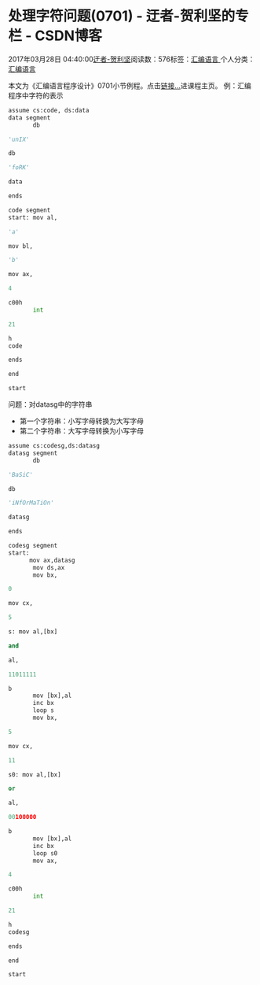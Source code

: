
# 处理字符问题(0701) - 迂者-贺利坚的专栏 - CSDN博客

2017年03月28日 04:40:00[迂者-贺利坚](https://me.csdn.net/sxhelijian)阅读数：576标签：[汇编语言																](https://so.csdn.net/so/search/s.do?q=汇编语言&t=blog)个人分类：[汇编语言																](https://blog.csdn.net/sxhelijian/article/category/6698546)



本文为《汇编语言程序设计》0701小节例程。点击[链接…](http://blog.csdn.net/sxhelijian/article/details/56671827)进课程主页。
例：汇编程序中字符的表示
```python
assume cs:code, ds:data
data segment
       db
```
```python
'unIX'
```
```python
db
```
```python
'foRK'
```
```python
data
```
```python
ends
```
```python
code segment
start: mov al,
```
```python
'a'
```
```python
mov bl,
```
```python
'b'
```
```python
mov ax,
```
```python
4
```
```python
c00h
       int
```
```python
21
```
```python
h
code
```
```python
ends
```
```python
end
```
```python
start
```
问题：对datasg中的字符串
- 第一个字符串：小写字母转换为大写字母
- 第二个字符串：大写字母转换为小写字母
```python
assume cs:codesg,ds:datasg
datasg segment
       db
```
```python
'BaSiC'
```
```python
db
```
```python
'iNfOrMaTiOn'
```
```python
datasg
```
```python
ends
```
```python
codesg segment
start: 
      mov ax,datasg
       mov ds,ax
       mov bx,
```
```python
0
```
```python
mov cx,
```
```python
5
```
```python
s: mov al,[bx]
```
```python
and
```
```python
al,
```
```python
11011111
```
```python
b
       mov [bx],al
       inc bx
       loop s
       mov bx,
```
```python
5
```
```python
mov cx,
```
```python
11
```
```python
s0: mov al,[bx]
```
```python
or
```
```python
al,
```
```python
00100000
```
```python
b
       mov [bx],al
       inc bx
       loop s0
       mov ax,
```
```python
4
```
```python
c00h
       int
```
```python
21
```
```python
h
codesg
```
```python
ends
```
```python
end
```
```python
start
```

